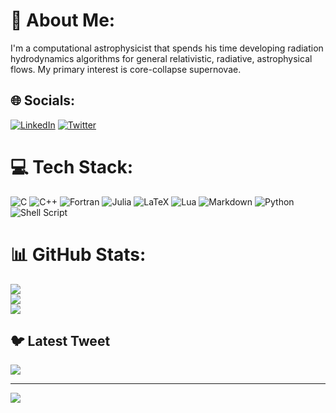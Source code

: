 # 💫 About Me:
I'm a computational astrophysicist that spends his time developing radiation hydrodynamics algorithms for general relativistic, radiative, astrophysical flows. My primary interest is core-collapse supernovae.


## 🌐 Socials:
[![LinkedIn](https://img.shields.io/badge/LinkedIn-%230077B5.svg?logo=linkedin&logoColor=white)](https://linkedin.com/in/brandon-barker-551426116) [![Twitter](https://img.shields.io/badge/Twitter-%231DA1F2.svg?logo=Twitter&logoColor=white)](https://twitter.com/AstroBarker) 

# 💻 Tech Stack:
![C](https://img.shields.io/badge/c-%2300599C.svg?style=for-the-badge&logo=c&logoColor=white) ![C++](https://img.shields.io/badge/c++-%2300599C.svg?style=for-the-badge&logo=c%2B%2B&logoColor=white) ![Fortran](https://img.shields.io/badge/Fortran-%23734F96.svg?style=for-the-badge&logo=fortran&logoColor=white) 	![Julia](https://img.shields.io/badge/-Julia-9558B2?style=for-the-badge&logo=julia&logoColor=white) ![LaTeX](https://img.shields.io/badge/latex-%23008080.svg?style=for-the-badge&logo=latex&logoColor=white) ![Lua](https://img.shields.io/badge/lua-%232C2D72.svg?style=for-the-badge&logo=lua&logoColor=white) ![Markdown](https://img.shields.io/badge/markdown-%23000000.svg?style=for-the-badge&logo=markdown&logoColor=white) ![Python](https://img.shields.io/badge/python-3670A0?style=for-the-badge&logo=python&logoColor=ffdd54) ![Shell Script](https://img.shields.io/badge/shell_script-%23121011.svg?style=for-the-badge&logo=gnu-bash&logoColor=white)
# 📊 GitHub Stats:
![](https://github-readme-stats.vercel.app/api?username=AstroBarker&theme=gruvbox&hide_border=false&include_all_commits=false&count_private=true)<br/>
![](https://github-readme-streak-stats.herokuapp.com/?user=AstroBarker&theme=gruvbox&hide_border=false)<br/>
![](https://github-readme-stats.vercel.app/api/top-langs/?username=AstroBarker&theme=gruvbox&hide_border=false&include_all_commits=false&count_private=true&layout=compact)

## 🐦 Latest Tweet
[![](https://gtce.itsvg.in/api?username=AstroBarker)](https://github.com/VishwaGauravIn/github-twitter-card-embed)

---
[![](https://visitcount.itsvg.in/api?id=AstroBarker&icon=0&color=0)](https://visitcount.itsvg.in)

<!-- Proudly created with GPRM ( https://gprm.itsvg.in ) -->
